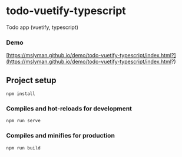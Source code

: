 # todo-vuetify-typescript
Todo app (vuetify, typescript)

### Demo
[https://mslyman.github.io/demo/todo-vuetify-typescript/index.html?](https://mslyman.github.io/demo/todo-vuetify-typescript/index.html?)

## Project setup
```
npm install
```

### Compiles and hot-reloads for development
```
npm run serve
```

### Compiles and minifies for production
```
npm run build
```

